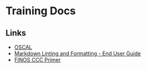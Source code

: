 # Training Docs

## Links

- [OSCAL](https://github.com/finos/common-cloud-controls/blob/main/docs/training/oscal/oscal.md)
- [Markdown Linting and Formatting - End User Guide](./lint_format_user_guide.md)
- [FINOS CCC Primer](./FINOS-CCC-Primer-June-2024.pdf)
